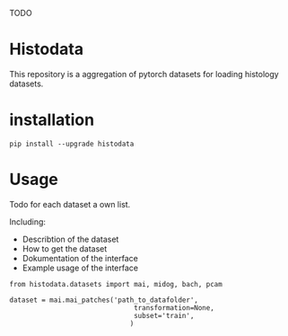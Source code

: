 TODO 

# Histodata

This repository is a aggregation of pytorch datasets for loading histology datasets.

# installation

```
pip install --upgrade histodata
```

# Usage

Todo for each dataset a own list.

Including:
- Describtion of the dataset
- How to get the dataset
- Dokumentation of the interface
- Example usage of the interface

```
from histodata.datasets import mai, midog, bach, pcam

dataset = mai.mai_patches('path_to_datafolder',
                               transformation=None,
                               subset='train',
                              )
```
